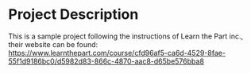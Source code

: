 # Project Description
This is a sample project following the instructions of Learn the Part inc., their website can be found: https://www.learnthepart.com/course/cfd96af5-ca6d-4529-8fae-55f1d9186bc0/d5982d83-866c-4870-aac8-d65be576bba8
